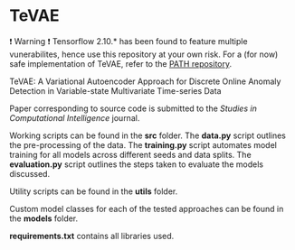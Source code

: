 # TeVAE

:exclamation: Warning :exclamation: Tensorflow 2.10.* has been found to feature multiple vunerabilites, hence use this repository at your own risk. For a (for now) safe implementation of TeVAE, refer to the [PATH repository](https://github.com/lcs-crr/PATH). 

TeVAE: A Variational Autoencoder Approach for Discrete Online Anomaly Detection in Variable-state Multivariate Time-series Data

Paper corresponding to source code is submitted to the _Studies in Computational Intelligence_ journal.

Working scripts can be found in the **src** folder. 
The **data.py** script outlines the pre-processing of the data. 
The **training.py** script automates model training for all models across different seeds and data splits. 
The **evaluation.py** script outlines the steps taken to evaluate the models discussed. 

Utility scripts can be found in the **utils** folder.

Custom model classes for each of the tested approaches can be found in the **models** folder.

**requirements.txt** contains all libraries used.
